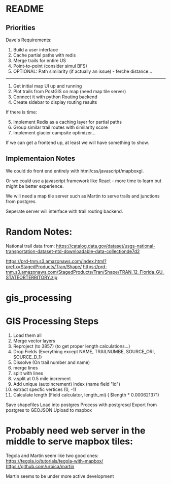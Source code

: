 # README

## Priorities

Dave's Requirements:
1. Build a user interface
2. Cache partial paths with redis
3. Merge trails for entire US
4. Point-to-point (consider simul BFS)
5. OPTIONAL: Path similarity (if actually an issue) - ferche distance...


---------------------


1. Get initial map UI up and running
2. Plot trails from PostGIS on map (need map tile server)
3. Connect it with python Routing backend
4. Create sidebar to display routing results

If there is time:

5. Implement Redis as a caching layer for partial paths
6. Group similar trail routes with similarity score
7. Implement glacier campsite optimizer...

If we can get a frontend up, at least we will have something to show.

## Implementaion Notes

We could do front end entirely with html/css/javascript/mapboxgl.

Or we could use a javascript framework like React - more time to learn but might be better experience.

We will need a map tile server such as Martin to serve trails and junctions from postgres.

Seperate server will interface with trail routing backend.

# Random Notes:

National trail data from: https://catalog.data.gov/dataset/usgs-national-transportation-dataset-ntd-downloadable-data-collectionde7d2

https://prd-tnm.s3.amazonaws.com/index.html?prefix=StagedProducts/Tran/Shape/
https://prd-tnm.s3.amazonaws.com/StagedProducts/Tran/Shape/TRAN_12_Florida_GU_STATEORTERRITORY.zip

# gis_processing

# GIS Processing Steps

1. Load them all
2. Merge vector layers
1. Reproject (to 3857) (to get proper length calculations...)
1. Drop Fields (Everything except NAME, TRAILNUMBE, SOURCE_ORI, SOURCE_D_1)
1. Dissolve (On trail number and name)
2. merge lines
3. split with lines
3. v.split at 0.5 mile increment
4. Add unique (autoincrement) index (name field "id")
4. extract specfic vertices (0, -1)
5. Calculate length (Field calculator, length_mi) ( $length * 0.000621371)

Save shapefiles
Load into postgres
Process with postgresql
Export from postgres to GEOJSON
Upload to mapbox


# Probably need web server in the middle to serve mapbox tiles:
Tegola and Martin seem like two good ones:
https://tegola.io/tutorials/tegola-with-mapbox/
https://github.com/urbica/martin

Martin seems to be under more active development
